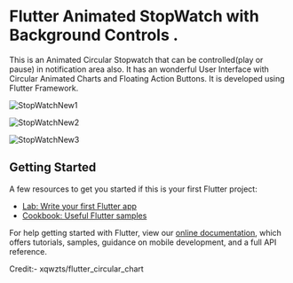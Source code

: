 # Flutter Animated StopWatch with Background Controls .

This is an Animated Circular Stopwatch that can be controlled(play or pause) in notification area also.
It has an wonderful User Interface with Circular Animated Charts and Floating Action Buttons.
It is  developed using Flutter Framework.

![StopWatchNew1](https://user-images.githubusercontent.com/46425856/54721426-0307f780-4b88-11e9-9cde-7c3c62d3626f.png)

![StopWatchNew2](https://user-images.githubusercontent.com/46425856/54721430-03a08e00-4b88-11e9-801d-cd7631ec42a0.png)

![StopWatchNew3](https://user-images.githubusercontent.com/46425856/54721431-03a08e00-4b88-11e9-8528-8ad83b1d2b3e.png)


## Getting Started

A few resources to get you started if this is your first Flutter project:

- [Lab: Write your first Flutter app](https://flutter.io/docs/get-started/codelab)
- [Cookbook: Useful Flutter samples](https://flutter.io/docs/cookbook)

For help getting started with Flutter, view our 
[online documentation](https://flutter.io/docs), which offers tutorials, 
samples, guidance on mobile development, and a full API reference.

Credit:-
xqwzts/flutter_circular_chart
